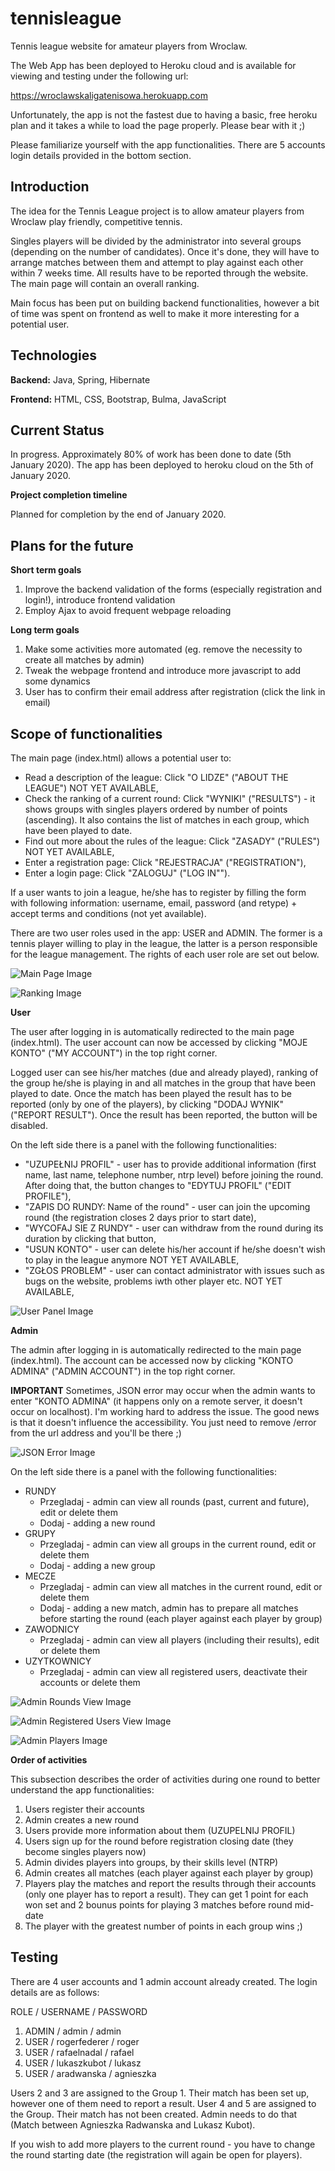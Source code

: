 # tennisleague
Tennis league website for amateur players from Wroclaw. 

The Web App has been deployed to Heroku cloud and is available for viewing and testing under the following url: 

https://wroclawskaligatenisowa.herokuapp.com

Unfortunately, the app is not the fastest due to having a basic, free heroku plan and it takes a while to load the page properly. Please bear with it ;)

Please familiarize yourself with the app functionalities. There are 5 accounts login details provided in the bottom section.

## Introduction

The idea for the Tennis League project is to allow amateur players from Wroclaw play friendly, competitive tennis.
 
Singles players will be divided by the administrator into several groups (depending on the number of candidates). 
Once it's done, they will have to arrange matches between them and attempt to play against each other within 7 weeks time.
All results have to be reported through the website. The main page will contain an overall ranking.

Main focus has been put on building backend functionalities, however a bit of time was spent on frontend as well to make it more interesting for a potential user.

## Technologies

**Backend:** Java, Spring, Hibernate

**Frontend:** HTML, CSS, Bootstrap, Bulma, JavaScript

## Current Status

In progress. Approximately 80% of work has been done to date (5th January 2020).
The app has been deployed to heroku cloud on the 5th of January 2020.

**Project completion timeline**

Planned for completion by the end of January 2020.

## Plans for the future

**Short term goals**
1. Improve the backend validation of the forms (especially registration and login!), introduce frontend validation
2. Employ Ajax to avoid frequent webpage reloading 

**Long term goals**
1. Make some activities more automated (eg. remove the necessity to create all matches by admin)
2. Tweak the webpage frontend and introduce more javascript to add some dynamics
3. User has to confirm their email address after registration (click the link in email)
 

## Scope of functionalities

The main page (index.html) allows a potential user to:
* Read a description of the league: Click "O LIDZE" ("ABOUT THE LEAGUE") NOT YET AVAILABLE, 
* Check the ranking of a current round: Click "WYNIKI" ("RESULTS") - it shows groups with singles players ordered by number of points (ascending). It also contains the list of matches in each group, which have been played to date.
* Find out more about the rules of the league: Click "ZASADY" ("RULES") NOT YET AVAILABLE,
* Enter a registration page: Click "REJESTRACJA" ("REGISTRATION"),
* Enter a login page: Click "ZALOGUJ" ("LOG IN"").

If a user wants to join a league, he/she has to register by filling the form with following information: username, email, password (and retype) + accept terms and conditions (not yet available).

There are two user roles used in the app: USER and ADMIN. The former is a tennis player willing to play in the league, the latter is a person responsible for the league management.
The rights of each user role are set out below.

![Main Page Image](https://github.com/maciejdluzen/tennisleague/tree/master/src/main/resources/static/public_html/readme_images/index_view.png)

![Ranking Image](https://github.com/maciejdluzen/tennisleague/tree/master/src/main/resources/static/public_html/readme_images/ranking_view.png)

**User**

The user after logging in is automatically redirected to the main page (index.html). The user account can now be accessed by clicking "MOJE KONTO" ("MY ACCOUNT") in the top right corner.

Logged user can see his/her matches (due and already played), ranking of the group he/she is playing in and all matches in the group that have been played to date.
Once the match has been played the result has to be reported (only by one of the players), by clicking "DODAJ WYNIK" ("REPORT RESULT"). Once the result has been reported, the button will be disabled.

On the left side there is a panel with the following functionalities:
* "UZUPEŁNIJ PROFIL" - user has to provide additional information (first name, last name, telephone number, ntrp level) before joining the round. After doing that, the button changes to "EDYTUJ PROFIL" ("EDIT PROFILE"),
* "ZAPIS DO RUNDY: Name of the round" - user can join the upcoming round (the registration closes 2 days prior to start date),
* "WYCOFAJ SIE Z RUNDY" - user can withdraw from the round during its duration by clicking that button,
* "USUN KONTO" - user can delete his/her account if he/she doesn't wish to play in the league anymore NOT YET AVAILABLE,
* "ZGŁOS PROBLEM" - user can contact administrator with issues such as bugs on the website, problems iwth other player etc. NOT YET AVAILABLE,

![User Panel Image](https://github.com/maciejdluzen/tennisleague/tree/master/src/main/resources/static/public_html/readme_images/user_panel_view.png)

**Admin**

The admin after logging in is automatically redirected to the main page (index.html). The account can be accessed now by clicking "KONTO ADMINA" ("ADMIN ACCOUNT") in the top right corner.

**IMPORTANT** Sometimes, JSON error may occur when the admin wants to enter "KONTO ADMINA" (it happens only on a remote server, it doesn't occur on localhost). I'm working hard to address the issue. The good news is that it doesn't influence the accessibility. You just need to remove /error from the url address and you'll be there ;)

![JSON Error Image](https://github.com/maciejdluzen/tennisleague/tree/master/src/main/resources/static/public_html/readme_images/jsonerror.png)

On the left side there is a panel with the following functionalities:
* RUNDY
    - Przegladaj - admin can view all rounds (past, current and future), edit or delete them
    - Dodaj - adding a new round
* GRUPY
    - Przegladaj - admin can view all groups in the current round, edit or delete them
    - Dodaj - adding a new group
* MECZE 
    - Przegladaj - admin can view all matches in the current round, edit or delete them
    - Dodaj - adding a new match, admin has to prepare all matches before starting the round (each player against each player by group)
* ZAWODNICY
    - Przegladaj - admin can view all players (including their results), edit or delete them
* UZYTKOWNICY
    - Przegladaj - admin can view all registered users, deactivate their accounts or delete them

![Admin Rounds View Image](https://github.com/maciejdluzen/tennisleague/tree/master/src/main/resources/static/public_html/readme_images/admin_rounds_view.png)

![Admin Registered Users View Image](https://github.com/maciejdluzen/tennisleague/tree/master/src/main/resources/static/public_html/readme_images/admin_registered_users.png)

![Admin Players Image](https://github.com/maciejdluzen/tennisleague/tree/master/src/main/resources/static/public_html/readme_images/admin_players_view.png)

**Order of activities**

This subsection describes the order of activities during one round to better understand the app functionalities:
1. Users register their accounts
2. Admin creates a new round
3. Users provide more information about them (UZUPELNIJ PROFIL)
4. Users sign up for the round before registration closing date (they become singles players now)
5. Admin divides players into groups, by their skills level (NTRP)
6. Admin creates all matches (each player against each player by group)
7. Players play the matches and report the results through their accounts (only one player has to report a result).
They can get 1 point for each won set and 2 bounus points for playing 3 matches before round mid-date
8. The player with the greatest number of points in each group wins ;)

## Testing

There are 4 user accounts and 1 admin account already created. The login details are as follows:

ROLE / USERNAME / PASSWORD

1. ADMIN / admin / admin
2. USER / rogerfederer / roger
3. USER / rafaelnadal / rafael
4. USER / lukaszkubot / lukasz
5. USER / aradwanska / agnieszka

Users 2 and 3 are assigned to the Group 1. Their match has been set up, however one of them need to report a result.
User 4 and 5 are assigned to the Group. Their match has not been created. Admin needs to do that (Match between Agnieszka Radwanska and Lukasz Kubot).

If you wish to add more players to the current round - you have to change the round starting date (the registration will again be open for players).

